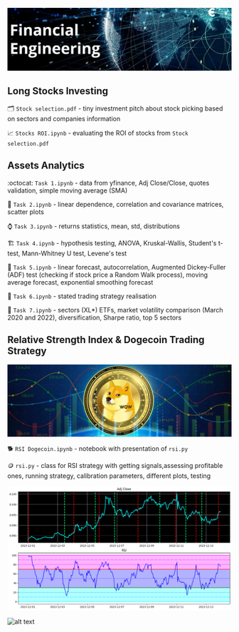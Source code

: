 

![alt text](pics/Untitled-8.png)

## Long Stocks Investing
:card_index_dividers: ```Stock selection.pdf``` - tiny investment pitch about stock picking based on sectors and companies information

:chart_with_upwards_trend: ```Stocks ROI.ipynb``` - evaluating the ROI of stocks from ```Stock selection.pdf```

## Assets Analytics

:octocat: ```Task 1.ipynb``` -  data from yfinance, Adj Close/Close, quotes validation, simple moving average (SMA)

:cookie: ```Task 2.ipynb``` - linear dependence, correlation and covariance matrices, scatter plots

:watch: ```Task 3.ipynb``` - returns statistics, mean, std, distributions

:building_construction: ```Task 4.ipynb``` - hypothesis testing, ANOVA, Kruskal-Wallis, Student's t-test, Mann-Whitney U test, Levene's test

:milky_way: ```Task 5.ipynb``` - linear forecast, autocorrelation, Augmented Dickey-Fuller (ADF) test (checking if stock price a Random Walk process), moving average forecast, exponential smoothing forecast

:bow_and_arrow: ```Task 6.ipynb``` - stated trading strategy realisation

:battery: ```Task 7.ipynb``` - sectors (XL*) ETFs, market volatility comparison (March 2020 and 2022), diversification, Sharpe ratio, top 5 sectors

## Relative Strength Index & Dogecoin Trading Strategy  

![alt text](pics/Dogecoin.png)

:dog2: ```RSI Dogecoin.ipynb``` - notebook with presentation of ```rsi.py```

:coin: ```rsi.py``` - class for RSI strategy with getting signals,assessing profitable ones, running strategy, calibration parameters, different plots, testing


![alt text](pics/RSIplot.png)

![alt text](https://images.prismic.io/coresignal-website/8e00ca1a-0231-4e36-9b43-284ddc88a256_15.+Top+Hedge+Fund+Industry+Trends+in+2022+and+Beyond.png?auto=compress%2Cformat&fit=max&q=75)
